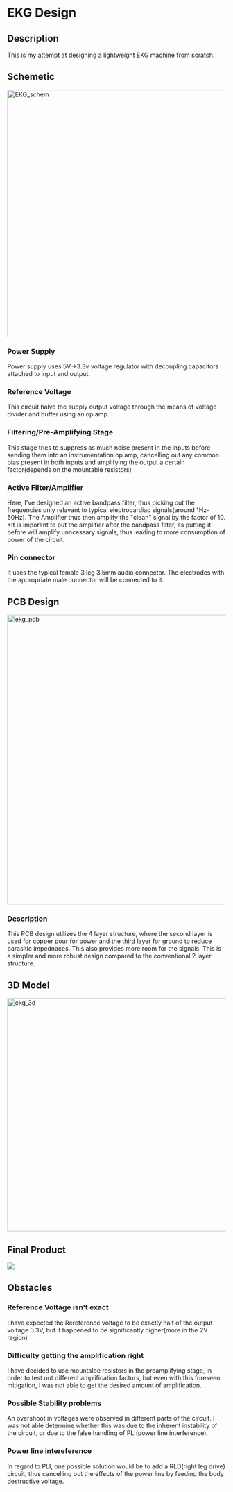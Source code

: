 <h1>EKG Design</h1>
<h2>Description</h2>
This is my attempt at designing a lightweight EKG machine from scratch. 

<h2>Schemetic</h2>
<img width="570" alt="EKG_schem" src="https://github.com/user-attachments/assets/6b83ed2b-61d0-4dab-9994-3aac9c9dace0">
<h3>Power Supply</h3>
Power supply uses 5V->3.3v voltage regulator with decoupling capacitors attached to input and output. 
<h3>Reference Voltage</h3>
This circuit halve the supply output voltage through the means of voltage divider and  buffer using an op amp. 
<h3>Filtering/Pre-Amplifying Stage</h3>
This stage tries to suppress as much noise present in the inputs before sending them into an instrumentation op amp, cancelling out any common bias present in both inputs and amplifying the output a certain factor(depends on the mountable resistors) 
<h3>Active Filter/Amplifier</h3>
Here, I've designed an active bandpass filter, thus picking out the frequencies only relavant to typical electrocardiac signals(around 1Hz-50Hz). The Amplifier thus then amplify the "clean" signal by the factor of 10. 
*It is imporant to put the amplifier after the bandpass filter, as putting it before will amplify unncessary signals, thus leading to more consumption of power of the circuit. 
<h3>Pin connector</h3>
It uses the typical female 3 leg 3.5mm audio connector. The electrodes with the appropriate male connector will be connected to it. 
  
<h2>PCB Design</h2>
<img width="668" alt="ekg_pcb" src="https://github.com/user-attachments/assets/dcedaf93-6d46-499c-8066-35a59a329e05">
<h3>Description</h3>
This PCB design utilizes the 4 layer structure, where the second layer is used for copper pour for power and the third layer for ground to reduce parasitic impednaces. This also provides more room for the signals. This is a simpler and more robust design compared to the conventional 2 layer structure.


<h2>3D Model</h2>
<img width="538" alt="ekg_3d" src="https://github.com/user-attachments/assets/90800536-8bd3-48d0-ae00-d5a75385412b">

<h2>Final Product</h2>
<img src="https://github.com/user-attachments/assets/c81cefa6-25c9-413a-9d58-191339361807">

<h2>Obstacles</h2>
<h3>Reference Voltage isn't exact</h3>
I have expected the Rereference voltage to be exactly half of the output voltage 3.3V, but it happened to be significantly higher(more in the 2V region)

<h3>Difficulty getting the amplification right</h3>
I have decided to use mountalbe resistors in the preamplifying stage, in order to test out different amplification factors, but even with this foreseen mitigation, I was not able to get the desired amount of amplification. 

<h3>Possible Stability problems</h3>
An overshoot in voltages were observed in different parts of the circuit. I was not able determine whether this was due to the inherent instability of the circuit, or due to the false handling of PLI(power line interference).

<h3>Power line intereference</h3>
In regard to PLI, one possible solution would be to add a RLD(right leg drive) circuit, thus cancelling out the effects of the power line by feeding the body destructive voltage. 


